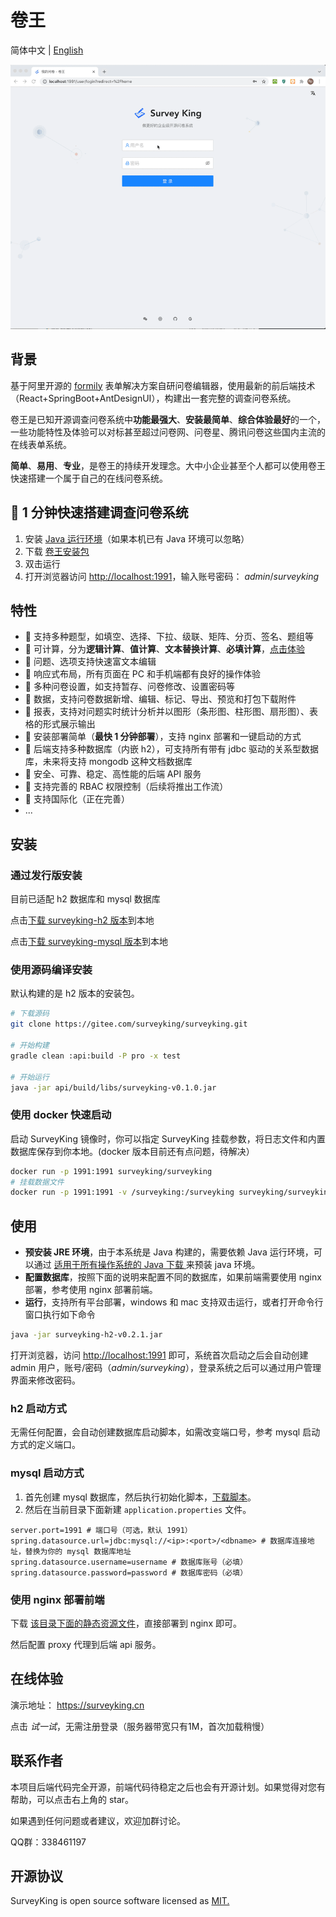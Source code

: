 
# 卷王

简体中文 | [English](./README.en-us.md)

![preview-surveyking](./docs/preview.gif)

## 背景

基于阿里开源的 [formily](https://github.com/alibaba/formily) 表单解决方案自研问卷编辑器，使用最新的前后端技术（React+SpringBoot+AntDesignUI），构建出一套完整的调查问卷系统。

卷王是已知开源调查问卷系统中**功能最强大**、**安装最简单**、**综合体验最好**的一个，一些功能特性及体验可以对标甚至超过问卷网、问卷星、腾讯问卷这些国内主流的在线表单系统。

**简单**、**易用**、**专业**，是卷王的持续开发理念。大中小企业甚至个人都可以使用卷王快速搭建一个属于自己的在线问卷系统。

## 🚀 1 分钟快速搭建调查问卷系统

1. 安装 [Java 运行环境](https://www.java.com/zh-CN/download/manual.jsp)（如果本机已有 Java 环境可以忽略）
2. 下载 [卷王安装包](https://gitee.com/surveyking/surveyking/attach_files/864427/download/surveyking-h2-v0.2.0.jar)
3. 双击运行
4. 打开浏览器访问 <http://localhost:1991>，输入账号密码： *admin*/*surveyking*

## 特性

- 🥇 支持多种题型，如填空、选择、下拉、级联、矩阵、分页、签名、题组等
- 🎉 可计算，分为**逻辑计算**、**值计算**、**文本替换计算**、**必填计算**，[点击体验](https://surveyking.cn/s/logic8)
- 🦋 问题、选项支持快速富文本编辑
- 🥊 响应式布局，所有页面在 PC 和手机端都有良好的操作体验
- 🥂 多种问卷设置，如支持暂存、问卷修改、设置密码等
- 🎇 数据，支持问卷数据新增、编辑、标记、导出、预览和打包下载附件
- 🎨 报表，支持对问题实时统计分析并以图形（条形图、柱形图、扇形图）、表格的形式展示输出
- 🚀 安装部署简单（**最快 1 分钟部署**），支持 nginx 部署和一键启动的方式
- 🎁 后端支持多种数据库（内嵌 h2），可支持所有带有 jdbc 驱动的关系型数据库，未来将支持 mongodb 这种文档数据库
- 🐯 安全、可靠、稳定、高性能的后端 API 服务
- 🙆 支持完善的 RBAC 权限控制（后续将推出工作流）
- 🌈 支持国际化（正在完善）
- ...

## 安装

### 通过发行版安装

目前已适配 h2 数据库和 mysql 数据库

点击[下载 surveyking-h2 版本](https://gitee.com/surveyking/surveyking/attach_files/948414/download/surveyking-h2-v0.2.1.jar)到本地

点击[下载 surveyking-mysql 版本](https://gitee.com/surveyking/surveyking/attach_files/948412/download/surveyking-mysql-v0.2.1.jar)到本地

### 使用源码编译安装

默认构建的是 h2 版本的安装包。

```bash
# 下载源码
git clone https://gitee.com/surveyking/surveyking.git

# 开始构建
gradle clean :api:build -P pro -x test

# 开始运行
java -jar api/build/libs/surveyking-v0.1.0.jar
```

### 使用 docker 快速启动

启动 SurveyKing 镜像时，你可以指定 SurveyKing 挂载参数，将日志文件和内置数据库保存到你本地。(docker 版本目前还有点问题，待解决）

```bash
docker run -p 1991:1991 surveyking/surveyking
# 挂载数据文件
docker run -p 1991:1991 -v /surveyking:/surveyking surveyking/surveyking
```

## 使用

- **预安装 JRE 环境**，由于本系统是 Java 构建的，需要依赖 Java 运行环境，可以通过 [适用于所有操作系统的 Java 下载
](https://www.java.com/zh-CN/download/manual.jsp) 来预装 java 环境。
- **配置数据库**，按照下面的说明来配置不同的数据库，如果前端需要使用 nginx 部署，参考使用 nginx 部署前端。
- **运行**，支持所有平台部署，windows 和 mac 支持双击运行，或者打开命令行窗口执行如下命令

```bash
java -jar surveyking-h2-v0.2.1.jar
```

打开浏览器，访问 <http://localhost:1991> 即可，系统首次启动之后会自动创建 admin 用户，账号/密码（*admin/surveyking*），登录系统之后可以通过用户管理界面来修改密码。

### h2 启动方式

无需任何配置，会自动创建数据库启动脚本，如需改变端口号，参考 mysql 启动方式的定义端口。

### mysql 启动方式

1. 首先创建 mysql 数据库，然后执行初始化脚本，[下载脚本](https://gitee.com/surveyking/surveyking/blob/master/rdbms/src/main/resources/scripts/init-mysql.sql)。
2. 然后在当前目录下面新建 `application.properties` 文件。

  ```properties
  server.port=1991 # 端口号（可选，默认 1991）
  spring.datasource.url=jdbc:mysql://<ip>:<port>/<dbname> # 数据库连接地址，替换为你的 mysql 数据库地址
  spring.datasource.username=username # 数据库账号（必填）
  spring.datasource.password=password # 数据库密码（必填）
  ```

### 使用 nginx 部署前端

下载 [该目录下面的静态资源文件](https://gitee.com/surveyking/surveyking/tree/master/api/src/main/resources/static)，直接部署到 nginx 即可。

然后配置 proxy 代理到后端 api 服务。

## 在线体验

演示地址： <https://surveyking.cn>

点击 *试一试*，无需注册登录（服务器带宽只有1M，首次加载稍慢）

## 联系作者

本项目后端代码完全开源，前端代码待稳定之后也会有开源计划。如果觉得对您有帮助，可以点击右上角的 star。

如果遇到任何问题或者建议，欢迎加群讨论。

<div>
 QQ群：338461197
</div>

## 开源协议

SurveyKing is open source software licensed as
[MIT.](https://github.com/javahuang/SurveyKing/blob/master/LICENSE)